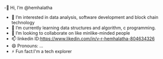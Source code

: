 -👋 Hi, I’m @hemhalatha
- 👀 I’m interested in data analysis, software development and block chain technology
- 🌱 I’m currently learning data structures and algorithm, c programming.
- 💞️ I’m looking to collaborate on like minlike-minded people
- 📫 linkedin ID:https://www.likedin.com/in/v-r-hemhalatha-804634326
- 😄 Pronouns: ...
- ⚡ Fun fact:I'm a tech explorer

<!---
hemhalatha/hemhalatha is a ✨ special ✨ repository because its `README.md` (this file) appears on your GitHub profile.
You can click the Preview link to take a look at your changes.
--->
